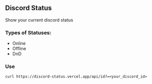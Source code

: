 ## Discord Status

Show your current discord status

### Types of Statuses:
- Online
- Offline
- DnD

### Use

```
curl https://discord-status.vercel.app/api/id?=<your_discord_id>
```
